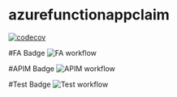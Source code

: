 # azurefunctionappclaim

[![codecov](https://codecov.io/gh/valbengalon/AzureFunctionsGithubActions/branch/main/graph/badge.svg?token=IRVHOUOX4Z)](https://codecov.io/gh/valbengalon/AzureFunctionsGithubActions)

#FA Badge
![FA workflow](https://github.com/valbengalon/azurefunctionappclaim/actions/workflows/GitActions-FA.yml/badge.svg)

#APIM Badge
![APIM workflow](https://github.com/valbengalon/azurefunctionappclaim/actions/workflows/GitActions-APIM.yml/badge.svg)

#Test Badge
![Test workflow](https://github.com/valbengalon/azurefunctionappclaim/actions/workflows/GitActions-TestAzureLogin.yml/badge.svg)
